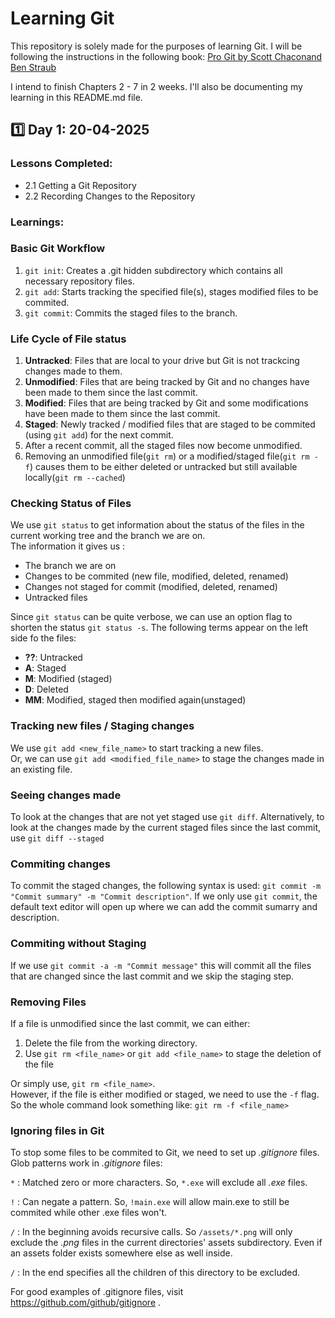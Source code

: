 # Learning Git

This repository is solely made for the purposes of learning Git. I will be following the instructions in the following book:
[Pro Git by Scott Chaconand Ben Straub](https://git-scm.com/book/en/v2)

I intend to finish Chapters 2 - 7 in 2 weeks. I'll also be documenting my learning in this README.md file.

## 1️⃣ Day 1: 20-04-2025

### **Lessons Completed:**

- 2.1 Getting a Git Repository
- 2.2 Recording Changes to the Repository

### **Learnings:**

### Basic Git Workflow

1. `git init`: Creates a .git hidden subdirectory which contains all necessary repository files.
2. `git add`: Starts tracking the specified file(s), stages modified files to be commited.
3. `git commit`: Commits the staged files to the branch.

### Life Cycle of File status

1. **Untracked**: Files that are local to your drive but Git is not trackcing changes made to them.
2. **Unmodified**: Files that are being tracked by Git and no changes have been made to them since the last commit.
3. **Modified**: Files that are being tracked by Git and some modifications have been made to them since the last commit.
4. **Staged**: Newly tracked / modified files that are staged to be commited (using `git add`) for the next commit.
5. After a recent commit, all the staged files now become unmodified.
6. Removing an unmodified file(`git rm`) or a modified/staged file(`git rm -f`) causes them to be either deleted or untracked but still available locally(`git rm --cached`)

### Checking Status of Files

We use `git status` to get information about the status of the files in the current working tree and the branch we are on. <br />
The information it gives us :

- The branch we are on
- Changes to be commited (new file, modified, deleted, renamed)
- Changes not staged for commit (modified, deleted, renamed)
- Untracked files

Since `git status` can be quite verbose, we can use an option flag to shorten the status `git status -s`. The following terms appear on the left side fo the files:

- **??**: Untracked
- **A**: Staged
- **M**: Modified (staged)
- **D**: Deleted
- **MM**: Modified, staged then modified again(unstaged)

### Tracking new files / Staging changes
We use `git add <new_file_name>` to start tracking a new files. <br />
Or, we can use `git add <modified_file_name>` to stage the changes made in an existing file.

### Seeing changes made
To look at the changes that are not yet staged use `git diff`. Alternatively, to look at the changes made by the current staged files since the last commit, use `git diff --staged`


### Commiting changes
To commit the staged changes, the following syntax is used: `git commit -m "Commit summary" -m "Commit description"`. If we only use `git commit`, the default text editor will open up where we can add the commit sumarry and description.

### Commiting without Staging
If we use `git commit -a -m "Commit message"` this will commit all the files that are changed since the last commit and we skip the staging step.

### Removing Files
If a file is unmodified since the last commit, we can either:
1. Delete the file from the working directory.
2. Use `git rm <file_name>` or `git add <file_name>` to stage the deletion of the file

Or simply use, `git rm <file_name>`.<br />
However, if the file is either modified or staged, we need to use the `-f` flag. So the whole command look something like: 
`git rm -f <file_name>`

### Ignoring files in Git
To stop some files to be commited to Git, we need to set up *.gitignore* files. Glob patterns work in *.gitignore* files:

`*` : Matched zero or more characters. So, `*.exe` will exclude all *.exe* files.

`!` : Can negate a pattern. So, `!main.exe` will allow main.exe to still be commited while other .exe files won't.

`/` : In the beginning avoids recursive calls. So `/assets/*.png` will only exclude the *.png* files in the current directories' assets subdirectory. Even if an assets folder exists somewhere else as well inside.

`/` : In the end specifies all the children of this directory to be excluded.

For good examples of .gitignore files, visit https://github.com/github/gitignore .